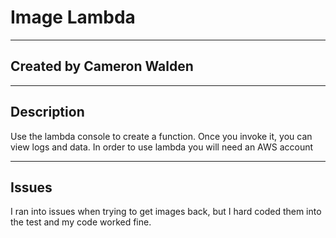 # Image Lambda

***

## Created by Cameron Walden

***

## Description

Use the lambda console to create a function. Once you invoke it, you can view logs and data. In order to use lambda you will need an AWS account

***

## Issues

I ran into issues when trying to get images back, but I hard coded them into the test and my code worked fine.
